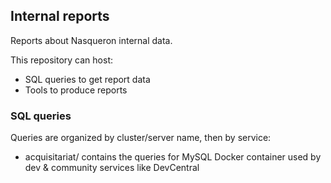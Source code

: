 ## Internal reports

Reports about Nasqueron internal data.

This repository can host:

  - SQL queries to get report data
  - Tools to produce reports

### SQL queries

Queries are organized by cluster/server name, then by service:

  - acquisitariat/ contains the queries for MySQL Docker container
    used by dev & community services like DevCentral


